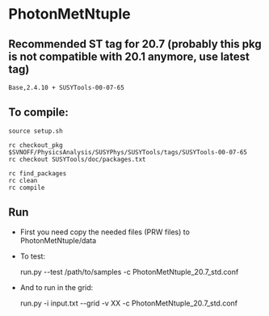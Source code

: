 PhotonMetNtuple
===============

## Recommended ST tag for 20.7 (probably this pkg is not compatible with 20.1 anymore, use latest tag)

    Base,2.4.10 + SUSYTools-00-07-65

## To compile:

    source setup.sh    

    rc checkout_pkg $SVNOFF/PhysicsAnalysis/SUSYPhys/SUSYTools/tags/SUSYTools-00-07-65
    rc checkout SUSYTools/doc/packages.txt

    rc find_packages
    rc clean
    rc compile


## Run

* First you need copy the needed files (PRW files) to PhotonMetNtuple/data

* To test:

    run.py --test /path/to/samples -c PhotonMetNtuple_20.7_std.conf

* And to run in the grid:

    run.py -i input.txt --grid -v XX -c PhotonMetNtuple_20.7_std.conf


